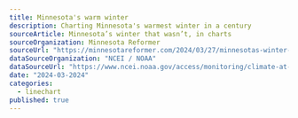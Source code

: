 ```yaml
---
title: Minnesota's warm winter
description: Charting Minnesota's warmest winter in a century
sourceArticle: Minnesota’s winter that wasn’t, in charts
sourceOrganization: Minnesota Reformer
sourceUrl: "https://minnesotareformer.com/2024/03/27/minnesotas-winter-that-wasnt-in-charts/"
dataSourceOrganization: "NCEI / NOAA"
dataSourceUrl: "https://www.ncei.noaa.gov/access/monitoring/climate-at-a-glance/statewide/time-series/21/tavg/3/2/1900-2024?base_prd=true&begbaseyear=1901&endbaseyear=2000"
date: "2024-03-2024"
categories:
  - linechart
published: true
---
```

